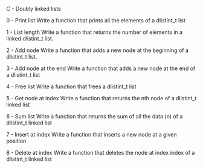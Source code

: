 C - Doubly linked lists

0 - Print list
	Write a function that prints all the elements of a dlistint_t list

1 - List length
	Write a function that returns the number of elements in a linked dlistint_t list.

2 - Add node
	Write a function that adds a new node at the beginning of a dlistint_t list.

3 - Add node at the end
	Write a function that adds a new node at the end of a dlistint_t list

4 - Free list
	Write a function that frees a dlistint_t list

5 - Get node at index
	Write a function that returns the nth node of a dlistint_t linked list

6 - Sum list
	Write a function that returns the sum of all the data (n) of a dlistint_t linked list

7 - Insert at index
	Write a function that inserts a new node at a given position

8 - Delete at index
	Write a function that deletes the node at index index of a dlistint_t linked list
